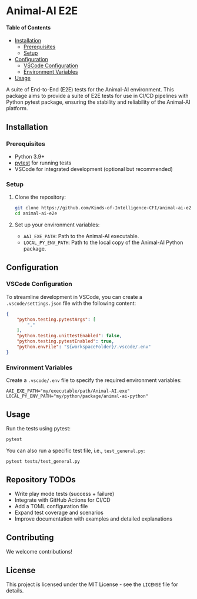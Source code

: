# Animal-AI E2E

#### Table of Contents
- [Installation](#installation)
  - [Prerequisites](#prerequisites)
  - [Setup](#setup)
- [Configuration](#configuration)
  - [VSCode Configuration](#vscode-configuration)
  - [Environment Variables](#environment-variables)
- [Usage](#usage)

A suite of End-to-End (E2E) tests for the Animal-AI environment. This package aims to provide a suite of E2E tests for use in CI/CD pipelines with Python pytest package, ensuring the stability and reliability of the Animal-AI platform.

## Installation

### Prerequisites

- Python 3.9+
- [pytest](https://docs.pytest.org/en/stable/) for running tests
- VSCode for integrated development (optional but recommended)

### Setup

1. Clone the repository:
   ```bash
   git clone https://github.com/Kinds-of-Intelligence-CFI/animal-ai-e2e.git
   cd animal-ai-e2e
   ```

2. Set up your environment variables:
   - `AAI_EXE_PATH`: Path to the Animal-AI executable.
   - `LOCAL_PY_ENV_PATH`: Path to the local copy of the Animal-AI Python package.

## Configuration

### VSCode Configuration

To streamline development in VSCode, you can create a `.vscode/settings.json` file with the following content:

```json
{
    "python.testing.pytestArgs": [
        "."
    ],
    "python.testing.unittestEnabled": false,
    "python.testing.pytestEnabled": true,
    "python.envFile": "${workspaceFolder}/.vscode/.env"
}
```

### Environment Variables

Create a `.vscode/.env` file to specify the required environment variables:

```env
AAI_EXE_PATH="my/executable/path/Animal-AI.exe"
LOCAL_PY_ENV_PATH="my/python/package/animal-ai-python"
```

## Usage

Run the tests using pytest:

```bash
pytest
```

You can also run a specific test file, i.e., `test_general.py`:
```bash
pytest tests/test_general.py
```

## Repository TODOs

- Write play mode tests (success + failure)
- Integrate with GitHub Actions for CI/CD
- Add a TOML configuration file
- Expand test coverage and scenarios
- Improve documentation with examples and detailed explanations

## Contributing

We welcome contributions!

## License

This project is licensed under the MIT License - see the `LICENSE` file for details.

